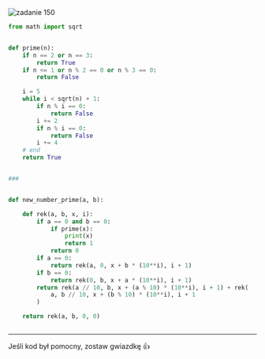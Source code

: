 <picture>
  <source srcset="../../srt/zbior_zadan/150.png" media="(prefers-color-scheme: light)">
  <source srcset="../../srt/zbior_zadan/black_150.png" media="(prefers-color-scheme: dark)">
  <img src="../../srt/zbior_zadan/black_150.png" alt="zadanie 150">
</picture>

```python
from math import sqrt


def prime(n):
    if n == 2 or n == 3:
        return True
    if n <= 1 or n % 2 == 0 or n % 3 == 0:
        return False

    i = 5
    while i < sqrt(n) + 1:
        if n % i == 0:
            return False
        i += 2
        if n % i == 0:
            return False
        i += 4
    # end
    return True


###


def new_number_prime(a, b):

    def rek(a, b, x, i):
        if a == 0 and b == 0:
            if prime(x):
                print(x)
                return 1
            return 0
        if a == 0:
            return rek(a, 0, x + b * (10**i), i + 1)
        if b == 0:
            return rek(0, b, x + a * (10**i), i + 1)
        return rek(a // 10, b, x + (a % 10) * (10**i), i + 1) + rek(
            a, b // 10, x + (b % 10) * (10**i), i + 1
        )

    return rek(a, b, 0, 0)



```

---
Jeśli kod był pomocny, zostaw gwiazdkę 👍
